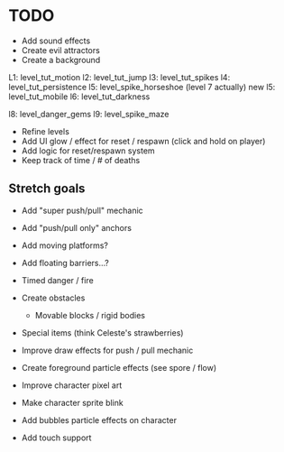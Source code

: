 # TODO

- Add sound effects
- Create evil attractors
- Create a background

L1: level_tut_motion
l2: level_tut_jump
l3: level_tut_spikes
l4: level_tut_persistence
l5: level_spike_horseshoe (level 7 actually)
new l5: level_tut_mobile
l6: level_tut_darkness

l8: level_danger_gems
l9: level_spike_maze

- Refine levels
- Add UI glow / effect for reset / respawn (click and hold on player)
- Add logic for reset/respawn system
- Keep track of time / # of deaths

## Stretch goals

- Add "super push/pull" mechanic
- Add "push/pull only" anchors
- Add moving platforms?
- Add floating barriers...?
- Timed danger / fire
- Create obstacles
  - Movable blocks / rigid bodies
- Special items (think Celeste's strawberries)

- Improve draw effects for push / pull mechanic
- Create foreground particle effects (see spore / flow)
- Improve character pixel art
- Make character sprite blink
- Add bubbles particle effects on character

- Add touch support
